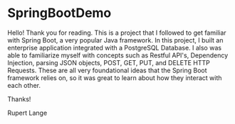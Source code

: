 # SpringBootDemo

Hello! Thank you for reading. This is a project that I followed to get familiar with Spring Boot, a very popular Java framework.
In this project, I built an enterprise application integrated with a PostgreSQL Database.
I also was able to familiarize myself with concepts such as Restful API's, Dependency Injection, 
parsing JSON objects, POST, GET, PUT, and DELETE HTTP Requests. These are all very foundational ideas
that the Spring Boot framework relies on, so it was great to learn about how they interact with each other.

Thanks!

Rupert Lange
